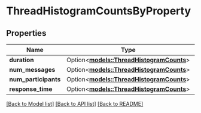 # ThreadHistogramCountsByProperty

## Properties

Name | Type | Description | Notes
------------ | ------------- | ------------- | -------------
**duration** | Option<[**models::ThreadHistogramCounts**](ThreadHistogramCounts.md)> |  | [optional]
**num_messages** | Option<[**models::ThreadHistogramCounts**](ThreadHistogramCounts.md)> |  | [optional]
**num_participants** | Option<[**models::ThreadHistogramCounts**](ThreadHistogramCounts.md)> |  | [optional]
**response_time** | Option<[**models::ThreadHistogramCounts**](ThreadHistogramCounts.md)> |  | [optional]

[[Back to Model list]](../README.md#documentation-for-models) [[Back to API list]](../README.md#documentation-for-api-endpoints) [[Back to README]](../README.md)


